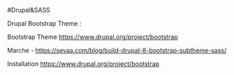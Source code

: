 
#Drupal&SASS


Drupal Bootstrap Theme :

Bootstrap Theme  https://www.drupal.org/project/bootstrap

Marche - https://sevaa.com/blog/build-drupal-8-bootstrap-subtheme-sass/

Installation https://www.drupal.org/project/bootstrap
